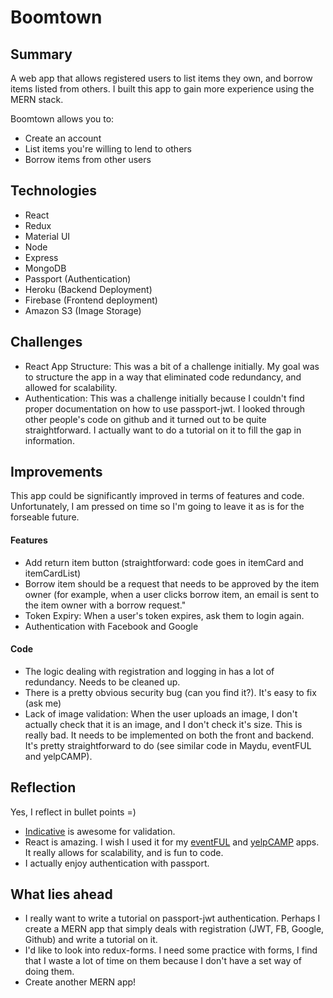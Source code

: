 # Boomtown


## Summary

A web app that allows registered users to list items they own, and borrow items listed from others. I built this app to gain more experience using the MERN stack. 

Boomtown allows you to:
* Create an account
* List items you're willing to lend to others
* Borrow items from other users

## Technologies

* React
* Redux
* Material UI
* Node
* Express
* MongoDB
* Passport (Authentication)
* Heroku (Backend Deployment)
* Firebase (Frontend deployment)
* Amazon S3 (Image Storage)

## Challenges

* React App Structure: This was a bit of a challenge initially. My goal was to structure the app in a way that eliminated code redundancy, and allowed for scalability.
* Authentication: This was a challenge initially because I couldn't find proper documentation on how to use passport-jwt. I looked through other people's code on github and it turned out to be quite straightforward. I actually want to do a tutorial on it to fill the gap in information.

## Improvements

This app could be significantly improved in terms of features and code. Unfortunately, I am pressed on time so I'm going to leave it as is for the forseable future.

#### Features

* Add return item button (straightforward: code goes in itemCard and itemCardList)
* Borrow item should be a request that needs to be approved by the item owner (for example, when a user clicks borrow item, an email is sent to the item owner with a borrow request."
* Token Expiry: When a user's token expires, ask them to login again.
* Authentication with Facebook and Google

#### Code

* The logic dealing with registration and logging in has a lot of redundancy. Needs to be cleaned up.
* There is a pretty obvious security bug (can you find it?). It's easy to fix (ask me)
* Lack of image validation: When the user uploads an image, I don't actually check that it is an image, and I don't check it's size. This is really bad. It needs to be implemented on both the front and backend. It's pretty straightforward to do (see similar code in Maydu, eventFUL and yelpCAMP).

## Reflection

Yes, I reflect in bullet points =)

* [Indicative](https://indicative.adonisjs.com/) is awesome for validation. 
* React is amazing. I wish I used it for my [eventFUL](https://github.com/Aseelaldallal/Event-App) and [yelpCAMP](https://github.com/Aseelaldallal/yelpcamp) apps. It really allows for scalability, and is fun to code.
* I actually enjoy authentication with passport.


## What lies ahead

* I really want to write a tutorial on passport-jwt authentication. Perhaps I create a MERN app that simply deals with registration (JWT, FB, Google, Github) and write a tutorial on it. 
* I'd like to look into redux-forms. I need some practice with forms, I find that I waste a lot of time on them because I don't have a set way of doing them. 
* Create another MERN app!

